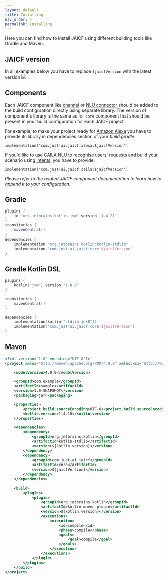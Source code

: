 ```yaml
---
layout: default
title: Installing
nav_order: 4
permalink: Installing
---
```


Here you can find how to install JAICF using different building tools like Gradle and Maven.

## JAICF version

In all examples below you have to replace `$jaicfVersion` with the latest version ![](https://img.shields.io/github/v/release/just-ai/jaicf-kotlin?color=%23000&label=&style=flat-square) 

## Components

Each JAICF component like [channel](Channels) or [NLU connector](Natural-Language-Understanding) should be added to the build configuration directly using separate library.
The version of component's library is the same as for `core` component that should be present in your build configuration for each JAICF project.

For example, to make your project ready for [Amazon Alexa](https://github.com/just-ai/jaicf-kotlin/tree/master/channels/alexa) you have to provide its library in dependencies section of your _build.gradle_:

`implementation("com.just-ai.jaicf:alexa:$jaicfVersion")`

If you'd like to use [CAILA NLU](https://github.com/just-ai/jaicf-kotlin/tree/master/activators/caila) to recognise users' requests and build your scenario using [intents](activators#intent), you have to provide:

`implementation("com.just-ai.jaicf:caila:$jaicfVersion")`

_Please refer to the related JAICF component documentation to learn how to append it to your configuration._

## Gradle

```groovy
plugins {
    id 'org.jetbrains.kotlin.jvm' version '1.4.21'
}
repositories {
    mavenCentral()
}
dependencies {
    implementation "org.jetbrains.kotlin:kotlin-stdlib"
    implementation "com.just-ai.jaicf:core:$jaicfVersion"
}
```

## Gradle Kotlin DSL

```kotlin
plugins {
    kotlin("jvm") version "1.8.0"
}

repositories {
    mavenCentral()
}

dependencies {
    implementation(kotlin("stdlib-jdk8"))
    implementation("com.just-ai.jaicf:core:$jaicfVersion")
}
```

## Maven

```xml
<?xml version="1.0" encoding="UTF-8"?>
<project xmlns="http://maven.apache.org/POM/4.0.0" xmlns:xsi="http://www.w3.org/2001/XMLSchema-instance" xsi:schemaLocation="http://maven.apache.org/POM/4.0.0 http://maven.apache.org/maven-v4_0_0.xsd">

    <modelVersion>4.0.0</modelVersion>

    <groupId>com.example</groupId>
    <artifactId>sample</artifactId>
    <version>1.0-SNAPSHOT</version>
    <packaging>jar</packaging>

    <properties>
        <project.build.sourceEncoding>UTF-8</project.build.sourceEncoding>
        <kotlin.version>1.4.10</kotlin.version>
    </properties>

    <dependencies>
        <dependency>
            <groupId>org.jetbrains.kotlin</groupId>
            <artifactId>kotlin-stdlib</artifactId>
            <version>${kotlin.version}</version>
        </dependency>
        <dependency>
            <groupId>com.just-ai.jaicf</groupId>
            <artifactId>core</artifactId>
            <version>${jaicfVersion}</version>
        </dependency>
    </dependencies>
    
    <build>
        <plugins>
            <plugin>
                <groupId>org.jetbrains.kotlin</groupId>
                <artifactId>kotlin-maven-plugin</artifactId>
                <version>${kotlin.version}</version>
                <executions>
                    <execution>
                        <id>compile</id>
                        <phase>compile</phase>
                        <goals>
                            <goal>compile</goal>
                        </goals>
                    </execution>
                </executions>
            </plugin>
        </plugins>
    </build>
</project>
```